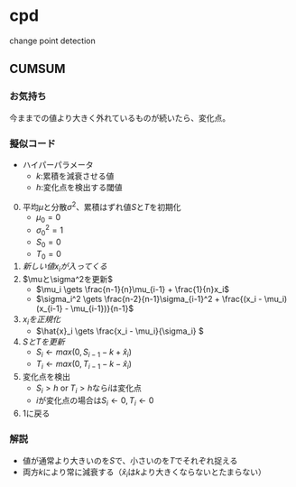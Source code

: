 # cpd
change point detection

## CUMSUM
### お気持ち
今ままでの値より大きく外れているものが続いたら、変化点。

### 擬似コード

- ハイパーパラメータ
    - $k$:累積を減衰させる値 
    - $h$:変化点を検出する閾値

0. 平均$\mu$と分散$\sigma^2$、累積はずれ値$S$と$T$を初期化
    - $\mu_0=0$
    - $\sigma_0^2=1$
    - $S_0=0$
    - $T_0=0$
1. $新しい値x_iが入ってくる$
1. $\muと\sigma^2を更新$
    - $\mu_i \gets \frac{n-1}{n}\mu_{i-1} + \frac{1}{n}x_i$
    - $\sigma_i^2 \gets \frac{n-2}{n-1}\sigma_{i-1}^2 + \frac{(x_i - \mu_i)(x_{i-1} - \mu_{i-1})}{n-1}$
1. $x_iを正規化$
    - $\hat{x}_i \gets \frac{x_i - \mu_i}{\sigma_i} $
1. $SとTを更新$
    - $S_i \gets max(0, S_{i-1} -k + \hat{x}_i)$
    - $T_i \gets max(0, T_{i-1} -k - \hat{x}_i)$
1. 変化点を検出
    - $S_i > h$ or $T_i > h$なら$i$は変化点
    - $i$が変化点の場合は$S_i \gets 0, T_i \gets 0$
1. 1に戻る
### 解説
- 値が通常より大きいのを$S$で、小さいのを$T$でそれぞれ捉える
- 両方$k$により常に減衰する（$\hat{x}_i$は$k$より大きくならないとたまらない）
    